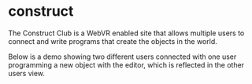 # construct
The Construct Club is a WebVR enabled site that allows multiple users to connect and write programs that create the objects in the world.

Below is a demo showing two different users connected with one user programming a new object with the editor, which is reflected in the other users view.

